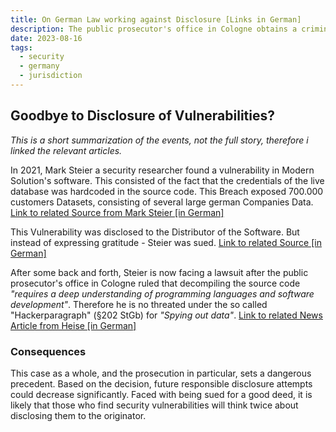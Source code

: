 ```yaml
---
title: On German Law working against Disclosure [Links in German]
description: The public prosecutor's office in Cologne obtains a criminal case against the security researcher in the Modern Solution trial
date: 2023-08-16
tags:
  - security
  - germany
  - jurisdiction
---
```


## Goodbye to Disclosure of Vulnerabilities?
_This is a short summarization of the events, not the full story, therefore i linked the relevant articles._

In 2021, Mark Steier a security researcher found a vulnerability in Modern Solution's software.
This consisted of the fact that the credentials of the live database was hardcoded in the source code.
This Breach exposed 700.000 customers Datasets, consisting of several large german Companies Data.  
<a href="https://www.heise.de/news/Modern-Solution-Jetzt-doch-Hackerparagraf-Verfahren-gegen-Sicherheitsforscher-9246117.html" target="_blank">Link to related Source from Mark Steier [in German]</a>

This Vulnerability was disclosed to the Distributor of the Software.
But instead of expressing gratitude - Steier was sued.
<a href="https://www.heise.de/news/Modern-Solution-Jetzt-doch-Hackerparagraf-Verfahren-gegen-Sicherheitsforscher-9246117.html" target="_blank">Link to related Source [in German]</a>

After some back and forth, Steier is now facing a lawsuit after the public prosecutor's office in Cologne ruled that decompiling the source code _"requires a deep understanding of programming languages and software development"_.
Therefore he is no threated under the so called "Hackerparagraph" (§202 StGb) for _"Spying out data"_.
<a href="https://www.heise.de/news/Modern-Solution-Jetzt-doch-Hackerparagraf-Verfahren-gegen-Sicherheitsforscher-9246117.html" target="_blank">Link to related News Article from Heise [in German]</a>

### Consequences
This case as a whole, and the prosecution in particular, sets a dangerous precedent.
Based on the decision, future responsible disclosure attempts could decrease significantly.
Faced with being sued for a good deed, it is likely that those who find security vulnerabilities will think twice about disclosing them to the originator.
